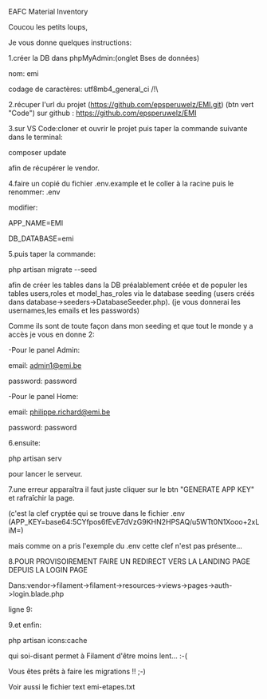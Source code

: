 EAFC Material Inventory

Coucou les petits loups,

Je vous donne quelques instructions:

1.créer la DB dans phpMyAdmin:(onglet Bses de données)

nom: emi

codage de caractères: utf8mb4_general_ci /!\

2.récuper l'url du projet (https://github.com/epsperuwelz/EMI.git) (btn vert "Code") sur github : https://github.com/epsperuwelz/EMI

3.sur VS Code:cloner et ouvrir le projet puis taper la commande suivante dans le terminal:

composer update

afin de récupérer le vendor.

4.faire un copié du fichier .env.example et le coller à la racine puis le renommer: .env

modifier:

APP_NAME=EMI

DB_DATABASE=emi

5.puis taper la commande:

php artisan migrate --seed

afin de créer les tables dans la DB préalablement créée et de populer les tables users,roles et model_has_roles via le database seeding (users créés dans database->seeders->DatabaseSeeder.php). (je vous donnerai les usernames,les emails et les passwords)

Comme ils sont de toute façon dans mon seeding et que tout le monde y a accès je vous en donne 2:

-Pour le panel Admin:

email: admin1@emi.be

password: password

-Pour le panel Home:

email: philippe.richard@emi.be

password: password

6.ensuite:

php artisan serv

pour lancer le serveur.

7.une erreur apparaîtra il faut juste cliquer sur le btn "GENERATE APP KEY" et rafraîchir la page.

(c'est la clef cryptée qui se trouve dans le fichier .env (APP_KEY=base64:5CYfpos6fEvE7dVzG9KHN2HPSAQ/u5WTt0N1Xooo+2xLiM=) 

mais comme on a pris l'exemple du .env cette clef n'est pas présente...

8.POUR PROVISOIREMENT FAIRE UN REDIRECT VERS LA LANDING PAGE DEPUIS LA LOGIN PAGE

Dans:vendor->filament->filament->resources->views->pages->auth->login.blade.php

ligne 9:

  <!--   <a class="text-xs" href="{{ url('/') }}" ><i class="fas fa-arrow-alt-circle-down"></i> Return to landing page</a> -->
     
9.et enfin:

php artisan icons:cache

qui soi-disant permet à Filament d'être moins lent... :-(

Vous êtes prêts à faire les migrations !! ;-)

Voir aussi le fichier text emi-etapes.txt
